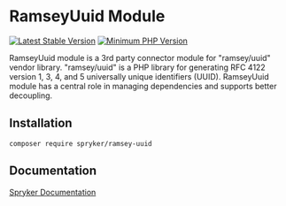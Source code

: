 # RamseyUuid Module
[![Latest Stable Version](https://poser.pugx.org/spryker/ramsey-uuid/v/stable.svg)](https://packagist.org/packages/spryker/ramsey-uuid)
[![Minimum PHP Version](https://img.shields.io/badge/php-%3E%3D%207.4-8892BF.svg)](https://php.net/)

RamseyUuid module is a 3rd party connector module for "ramsey/uuid" vendor library.
"ramsey/uuid" is a PHP library for generating RFC 4122 version 1, 3, 4, and 5 universally unique identifiers (UUID).
RamseyUuid module has a central role in managing dependencies and supports better decoupling.

## Installation

```
composer require spryker/ramsey-uuid
```

## Documentation

[Spryker Documentation](https://docs.spryker.com)

